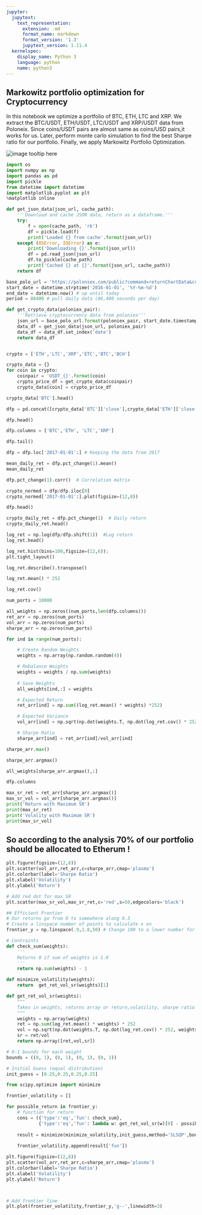 ```yaml
---
jupyter:
  jupytext:
    text_representation:
      extension: .md
      format_name: markdown
      format_version: '1.3'
      jupytext_version: 1.11.4
  kernelspec:
    display_name: Python 3
    language: python
    name: python3
---
```


## Markowitz portfolio optimization for Cryptocurrency

 In this notebook we optimize a portfolio of BTC, ETH, LTC and XRP. We extract the  BTC/USDT, ETH/USDT, LTC/USDT and XRP/USDT data from Poloneix. Since coins/USDT pairs are almost same as coins/USD pairs,it works for us. Later, perform monte carlo simulation to find the best Sharpe ratio for our portfolio. Finally, we apply Markowitz Portfolio Optimization.  

![image tooltip here](C:\Users\Rocky\coinage\_posts\assets\image.jpg)

```python
import os
import numpy as np
import pandas as pd
import pickle
from datetime import datetime
import matplotlib.pyplot as plt
%matplotlib inline
```

```python
def get_json_data(json_url, cache_path):
    '''Download and cache JSON data, return as a dataframe.'''
    try:        
        f = open(cache_path, 'rb')
        df = pickle.load(f)   
        print('Loaded {} from cache'.format(json_url))
    except (OSError, IOError) as e:
        print('Downloading {}'.format(json_url))
        df = pd.read_json(json_url)
        df.to_pickle(cache_path)
        print('Cached {} at {}'.format(json_url, cache_path))
    return df

```

```python
base_polo_url = 'https://poloniex.com/public?command=returnChartData&currencyPair={}&start={}&end={}&period={}'
start_date = datetime.strptime('2016-01-01', '%Y-%m-%d') 
end_date = datetime.now() # up until today
period = 86400 # pull daily data (86,400 seconds per day)

def get_crypto_data(poloniex_pair):
    '''Retrieve cryptocurrency data from poloniex'''
    json_url = base_polo_url.format(poloniex_pair, start_date.timestamp(), end_date.timestamp(), period)
    data_df = get_json_data(json_url, poloniex_pair)
    data_df = data_df.set_index('date')
    return data_df
```

```python

```

```python
crypto = ['ETH','LTC','XRP','ETC','BTC','BCH']

crypto_data = {}
for coin in crypto:
    coinpair = 'USDT_{}'.format(coin)
    crypto_price_df = get_crypto_data(coinpair)
    crypto_data[coin] = crypto_price_df

```

```python
crypto_data['BTC'].head()
```

```python
dfp = pd.concat([crypto_data['BTC']['close'],crypto_data['ETH']['close'],crypto_data['LTC']['close'],crypto_data['XRP']['close']], axis=1)
```

```python
dfp.head()
```

```python
dfp.columns = ['BTC','ETH', 'LTC','XRP']
```

```python
dfp.tail()
```

```python
dfp = dfp.loc['2017-01-01':] # Keeping the data from 2017
```

```python
mean_daily_ret = dfp.pct_change(1).mean()
mean_daily_ret
```

```python
dfp.pct_change(1).corr()  # Correlation matrix
```

```python
crypto_normed = dfp/dfp.iloc[0]
crypto_normed['2017-01-01':].plot(figsize=(12,8))
```

```python
dfp.head()
```

```python
crypto_daily_ret = dfp.pct_change(1)  # Daily return
crypto_daily_ret.head()
```

```python
log_ret = np.log(dfp/dfp.shift(1))  #Log return
log_ret.head()
```

```python
log_ret.hist(bins=100,figsize=(12,6));
plt.tight_layout()
```

```python
log_ret.describe().transpose()
```

```python
log_ret.mean() * 252
```

```python
log_ret.cov()
```

```python
num_ports = 10000

all_weights = np.zeros((num_ports,len(dfp.columns)))
ret_arr = np.zeros(num_ports)
vol_arr = np.zeros(num_ports)
sharpe_arr = np.zeros(num_ports)

for ind in range(num_ports):

    # Create Random Weights
    weights = np.array(np.random.random(4))

    # Rebalance Weights
    weights = weights / np.sum(weights)
    
    # Save Weights
    all_weights[ind,:] = weights

    # Expected Return
    ret_arr[ind] = np.sum((log_ret.mean() * weights) *252)

    # Expected Variance
    vol_arr[ind] = np.sqrt(np.dot(weights.T, np.dot(log_ret.cov() * 252, weights)))

    # Sharpe Ratio
    sharpe_arr[ind] = ret_arr[ind]/vol_arr[ind]
```

```python
sharpe_arr.max()
```

```python
sharpe_arr.argmax()
```

```python
all_weights[sharpe_arr.argmax(),:]
```

```python
dfp.columns
```

```python
max_sr_ret = ret_arr[sharpe_arr.argmax()]
max_sr_vol = vol_arr[sharpe_arr.argmax()]
print('Return with Maximum SR')
print(max_sr_ret)
print('Volality with Maximum SR')
print(max_sr_vol)
```

## So according to the analysis 70% of our portfolio should be allocated to Etherum ! 

```python
plt.figure(figsize=(12,8))
plt.scatter(vol_arr,ret_arr,c=sharpe_arr,cmap='plasma')
plt.colorbar(label='Sharpe Ratio')
plt.xlabel('Volatility')
plt.ylabel('Return')

# Add red dot for max SR
plt.scatter(max_sr_vol,max_sr_ret,c='red',s=50,edgecolors='black')
```

```python
## Efficient Frontier
# Our returns go from 0 to somewhere along 0.3
# Create a linspace number of points to calculate x on
frontier_y = np.linspace(.9,1.8,50) # Change 100 to a lower number for slower computers!
```

```python
# Contraints
def check_sum(weights):
    '''
    Returns 0 if sum of weights is 1.0
    '''
    return np.sum(weights) - 1
```

```python
def minimize_volatility(weights):
    return  get_ret_vol_sr(weights)[1] 
```

```python
def get_ret_vol_sr(weights):
    """
    Takes in weights, returns array or return,volatility, sharpe ratio
    """
    weights = np.array(weights)
    ret = np.sum(log_ret.mean() * weights) * 252
    vol = np.sqrt(np.dot(weights.T, np.dot(log_ret.cov() * 252, weights)))
    sr = ret/vol
    return np.array([ret,vol,sr])
```

```python
# 0-1 bounds for each weight
bounds = ((0, 1), (0, 1), (0, 1), (0, 1))
```

```python
# Initial Guess (equal distribution)
init_guess = [0.25,0.25,0.25,0.25]
```

```python
from scipy.optimize import minimize
```

```python
frontier_volatility = []

for possible_return in frontier_y:
    # function for return
    cons = ({'type':'eq','fun': check_sum},
            {'type':'eq','fun': lambda w: get_ret_vol_sr(w)[0] - possible_return})
    
    result = minimize(minimize_volatility,init_guess,method='SLSQP',bounds=bounds,constraints=cons)
    
    frontier_volatility.append(result['fun'])
```

```python
plt.figure(figsize=(12,8))
plt.scatter(vol_arr,ret_arr,c=sharpe_arr,cmap='plasma')
plt.colorbar(label='Sharpe Ratio')
plt.xlabel('Volatility')
plt.ylabel('Return')



# Add frontier line
plt.plot(frontier_volatility,frontier_y,'g--',linewidth=3)
```

```python

```
